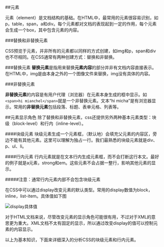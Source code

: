 ##元素

元素（element）是文档结构的基础。在HTML中，最常用的元素很容易识别，如p，table，span，a和div。每个元素都对文档的表现起到一定的作用，每个元素会生成一个box，其中包含元素的内容。

###替换和非替换元素

CSS预览于元素，并非所有的元素都以同样的方式创建，如img和p，span和div也不尽相同。在CSS通常有两种创建方式：替换和非替换。

###替换元素
**替换元素**是指用来替换**元素内容**的部分并非有文档内容直接表示。在HTML中，img是由本身之外的一个图像文件来替换，img没有具体的内容。


###非替换元素

**非替换元素**的内容是有用户代理（浏览器）在元素本身生成的框中显示。如`<span>hi mianchel</span>`就是一个非替换元素。文本“hi micha”是有浏览器显示。常用的**非替换元素**包括段落、标题、表单元格、列表等。

##元素显示角色
除了替换和非替换元素，css还提供另外两种基本元素类型：块级（block-level）和行内（inline-level）。

####块级元素
块级元素生成一个元素框，（默认地）会填充父元素的内容区，旁边不能有其他元素。这里可以理解为独占一行。我们最熟悉的块级元素就是div、p、ul、li。

####行内元素
行内元素就是在文本行内生成元素框，而不会打断这行本文。最好的例子就是a元素，strong和em。这些元素不会占据一整行，影响其他元素的显示。

#####注意：通常行内元素内部不会包含块级元素

在CSS中可以通过display改变元素的默认类型。常用的display数值为block，inline，list-item。具体值如下图

<img src="http://bcs.duapp.com/wordpressblog/blog%2Fcss-display.png?sign=MBO:37605d0593028e53e3128f4dd3e3e64b:DgFe%2Fe2cSAJzZo%2FptphGNgql368%3D" alt="display具体值"/>

对于HTML文档来说，尽管改变元素的显示角色可能很有用，不过对于XML的意思更为重大。XML文档不太有固定的显示，所以通过改变display的值可以控制元素的内容显示。

以上为基本知识，下面来详细深入的分析CSS的块级元素和行内元素。

